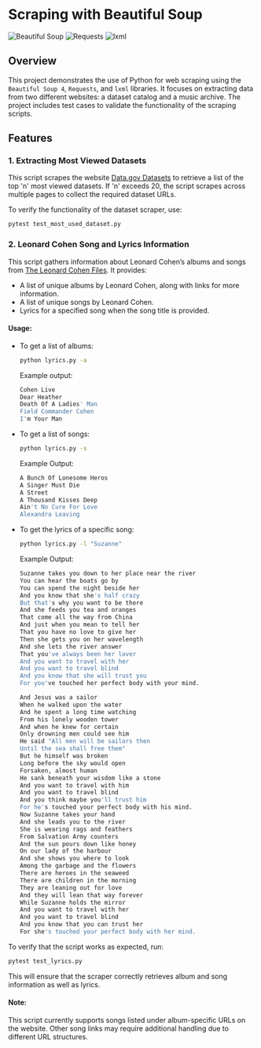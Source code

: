 # Scraping with Beautiful Soup
![Beautiful Soup](https://img.shields.io/badge/Beautiful%20Soup-blue)
![Requests](https://img.shields.io/badge/Requests-brightgreen)
![lxml](https://img.shields.io/badge/lxml-orange)

## Overview
This project demonstrates the use of Python for web scraping using the `Beautiful Soup 4`, `Requests`, and `lxml` libraries. It focuses on extracting data from two different websites: a dataset catalog and a music archive. The project includes test cases to validate the functionality of the scraping scripts.

## Features

### 1. Extracting Most Viewed Datasets
This script scrapes the website [Data.gov Datasets](https://catalog.data.gov/dataset?q=&sort=views_recent+desc) to retrieve a list of the top 'n' most viewed datasets. If 'n' exceeds 20, the script scrapes across multiple pages to collect the required dataset URLs.

To verify the functionality of the dataset scraper, use:
```bash
pytest test_most_used_dataset.py
```

### 2. Leonard Cohen Song and Lyrics Information
This script gathers information about Leonard Cohen’s albums and songs from [The Leonard Cohen Files](https://www.leonardcohenfiles.com/songind.html). It provides:

- A list of unique albums by Leonard Cohen, along with links for more information.
- A list of unique songs by Leonard Cohen.
- Lyrics for a specified song when the song title is provided.

#### Usage:
- To get a list of albums:
  ```bash
  python lyrics.py -a
  ```
  Example output:
  ```bash
  Cohen Live
  Dear Heather
  Death Of A Ladies' Man
  Field Commander Cohen
  I'm Your Man
  ```

- To get a list of songs:
  ```bash
  python lyrics.py -s
  ```
  Example Output:
  ```bash
  A Bunch Of Lonesome Heros
  A Singer Must Die
  A Street
  A Thousand Kisses Deep
  Ain't No Cure For Love
  Alexandra Leaving
  ```
  
- To get the lyrics of a specific song:
  ```bash
  python lyrics.py -l "Suzanne"
  ```
  Example Output:
  ```bash
  Suzanne takes you down to her place near the river 
  You can hear the boats go by 
  You can spend the night beside her 
  And you know that she's half crazy 
  But that's why you want to be there 
  And she feeds you tea and oranges 
  That come all the way from China 
  And just when you mean to tell her 
  That you have no love to give her 
  Then she gets you on her wavelength 
  And she lets the river answer 
  That you've always been her lover 
  And you want to travel with her 
  And you want to travel blind 
  And you know that she will trust you 
  For you've touched her perfect body with your mind. 
  
  And Jesus was a sailor 
  When he walked upon the water 
  And he spent a long time watching 
  From his lonely wooden tower 
  And when he knew for certain 
  Only drowning men could see him 
  He said "All men will be sailors then 
  Until the sea shall free them" 
  But he himself was broken 
  Long before the sky would open 
  Forsaken, almost human 
  He sank beneath your wisdom like a stone 
  And you want to travel with him 
  And you want to travel blind 
  And you think maybe you'll trust him 
  For he's touched your perfect body with his mind. 
  Now Suzanne takes your hand 
  And she leads you to the river 
  She is wearing rags and feathers 
  From Salvation Army counters 
  And the sun pours down like honey 
  On our lady of the harbour 
  And she shows you where to look 
  Among the garbage and the flowers 
  There are heroes in the seaweed 
  There are children in the morning 
  They are leaning out for love 
  And they will lean that way forever 
  While Suzanne holds the mirror 
  And you want to travel with her 
  And you want to travel blind 
  And you know that you can trust her 
  For she's touched your perfect body with her mind.
  ```

To verify that the script works as expected, run:

```bash
pytest test_lyrics.py
```

This will ensure that the scraper correctly retrieves album and song information as well as lyrics.

#### Note:
This script currently supports songs listed under album-specific URLs on the website. Other song links may require additional handling due to different URL structures.




